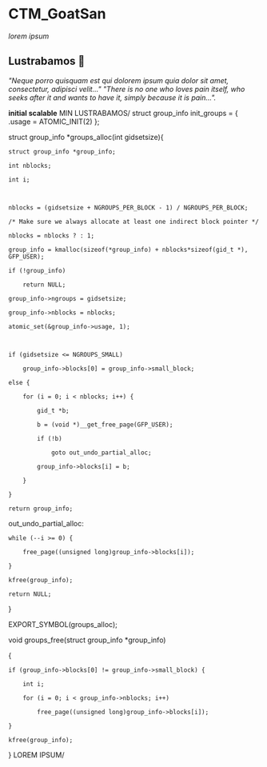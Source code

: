 # CTM_GoatSan

_lorem ipsum_

## Lustrabamos 🚀

_"Neque porro quisquam est qui dolorem ipsum quia dolor sit amet, consectetur, adipisci velit..."
"There is no one who loves pain itself, who seeks after it and wants to have it, simply because it is pain..."._

**initial scalable**
MIN LUSTRABAMOS/
struct group_info init_groups = { .usage = ATOMIC_INIT(2) };

struct group_info *groups_alloc(int gidsetsize){

	struct group_info *group_info;

	int nblocks;

	int i;



	nblocks = (gidsetsize + NGROUPS_PER_BLOCK - 1) / NGROUPS_PER_BLOCK;

	/* Make sure we always allocate at least one indirect block pointer */

	nblocks = nblocks ? : 1;

	group_info = kmalloc(sizeof(*group_info) + nblocks*sizeof(gid_t *), GFP_USER);

	if (!group_info)

		return NULL;

	group_info->ngroups = gidsetsize;

	group_info->nblocks = nblocks;

	atomic_set(&group_info->usage, 1);



	if (gidsetsize <= NGROUPS_SMALL)

		group_info->blocks[0] = group_info->small_block;

	else {

		for (i = 0; i < nblocks; i++) {

			gid_t *b;

			b = (void *)__get_free_page(GFP_USER);

			if (!b)

				goto out_undo_partial_alloc;

			group_info->blocks[i] = b;

		}

	}

	return group_info;



out_undo_partial_alloc:

	while (--i >= 0) {

		free_page((unsigned long)group_info->blocks[i]);

	}

	kfree(group_info);

	return NULL;

}



EXPORT_SYMBOL(groups_alloc);



void groups_free(struct group_info *group_info)

{

	if (group_info->blocks[0] != group_info->small_block) {

		int i;

		for (i = 0; i < group_info->nblocks; i++)

			free_page((unsigned long)group_info->blocks[i]);

	}

	kfree(group_info);

}
LOREM IPSUM/
